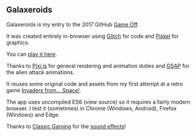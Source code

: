 Galaxeroids
-----------

Galaxeroids is my entry to the 2017 GitHub [Game Off](https://itch.io/jam/game-off-2017).

It was created entirely in-browser using [Glitch](https://glitch.com/) for code and [Piskel](https://www.piskelapp.com/) for graphics.

You can [play it here](https://joegaffey.github.io/galaxeroids/). 

Thanks to [Pixi.js](http://www.pixijs.com/) for general rendering and animation duties and [GSAP](https://greensock.com/docs/Plugins/PixiPlugin) for the alien attack animations.

It reuses some original code and assets from my first attempt at a retro game [Invaders from... Space!](https://github.com/joegaffey/invaders).

The app uses uncompiled ES6 (view source) so it requires a fairly  modern browser. I test it (sometimes) in Chrome (Windows, Android), Firefox (Windows) and Edge. 

Thanks to [Classic Gaming](http://www.classicgaming.cc) for the [sound effects](http://www.classicgaming.cc/classics/space-invaders/sounds)!